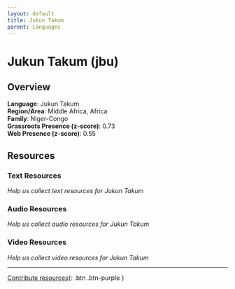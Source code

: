 ```yaml
---
layout: default
title: Jukun Takum
parent: Languages
---
```


# Jukun Takum (jbu)

## Overview

**Language**: Jukun Takum  
**Region/Area**: Middle Africa, Africa  
**Family**: Niger-Congo  
**Grassroots Presence (z-score)**: 0.73  
**Web Presence (z-score)**: 0.55  

## Resources

### Text Resources
*Help us collect text resources for Jukun Takum*

### Audio Resources
*Help us collect audio resources for Jukun Takum*

### Video Resources
*Help us collect video resources for Jukun Takum*

---

[Contribute resources](https://forms.office.com/e/1SfLJx3u1r){: .btn .btn-purple }

